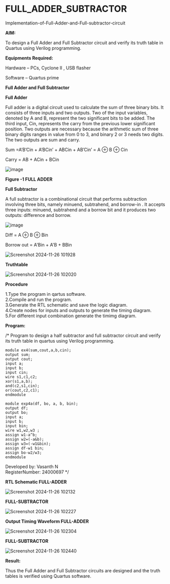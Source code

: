 # FULL_ADDER_SUBTRACTOR

Implementation-of-Full-Adder-and-Full-subtractor-circuit

**AIM:**

To design a Full Adder and Full Subtractor circuit and verify its truth table in Quartus using Verilog programming.

**Equipments Required:**

Hardware – PCs, Cyclone II , USB flasher

Software – Quartus prime

**Full Adder and Full Subtractor**

**Full Adder**

Full adder is a digital circuit used to calculate the sum of three binary bits. It consists of three inputs and two outputs. Two of the input variables, denoted by A and B, represent the two significant bits to be added. The third input, Cin, represents the carry from the previous lower significant position. Two outputs are necessary because the arithmetic sum of three binary digits ranges in value from 0 to 3, and binary 2 or 3 needs two digits. The two outputs are sum and carry.

Sum =A’B’Cin + A’BCin’ + ABCin + AB’Cin’ = A ⊕ B ⊕ Cin 

Carry = AB + ACin + BCin

![image](https://github.com/naavaneetha/FULL_ADDER_SUBTRACTOR/assets/154305477/0f30ba51-5ffb-4198-845f-18e054f675e7)

**Figure -1 FULL ADDER**

**Full Subtractor**

A full subtractor is a combinational circuit that performs subtraction involving three bits, namely minuend, subtrahend, and borrow-in . It accepts three inputs: minuend, subtrahend and a borrow bit and it produces two outputs: difference and borrow.

![image](https://github.com/naavaneetha/FULL_ADDER_SUBTRACTOR/assets/154305477/02b24f51-ab51-4304-9ad6-7b81ffc1ead5)

Diff = A ⊕ B ⊕ Bin 

Borrow out = A'Bin + A'B + BBin

![Screenshot 2024-11-26 101928](https://github.com/user-attachments/assets/a45cb19c-f5e7-40f7-b0d7-2dabaeaa3e13)


**Truthtable**

![Screenshot 2024-11-26 102020](https://github.com/user-attachments/assets/51d7dc16-a22e-455b-9166-ba6777d7ac20)


**Procedure**

1.Type the program in qartus software.     
2.Compile and run the program.    
3.Generate the RTL schematic and save the logic diagram.             
4.Create nodes for inputs and outputs to generate the timing diagram.       
5.For different input combination generate the timimg diagram.    

**Program:**

/* Program to design a half subtractor and full subtractor circuit and verify its truth table in quartus using Verilog programming.

    module ex4(sum,cout,a,b,cin);
    output sum;
    output cout;   
    input a;   
    input b;   
    input cin;  
    wire s1,c1,c2;   
    xor(s1,a,b);
    and(c2,s1,cin);     
    or(cout,c2,c1);   
    endmodule   
    
    module exp4a(df, bo, a, b, bin);   
    output df;     
    output bo;    
    input a;    
    input b;    
    input bin;    
    wire w1,w2,w3 ;     
    assign w1-a^b;    
    assign w2=(-a&b);    
    assign w3=(-w1&bin);     
    assign df-w1 bin;      
    assign bo-w2/w3;    
    endmodule    
    
Developed by: Vasanth N   
RegisterNumber: 24000697
*/

**RTL Schematic  FULL-ADDER**

![Screenshot 2024-11-26 102132](https://github.com/user-attachments/assets/5a590aa0-b5cd-4bb5-b8ee-8afad684c328)



**FULL-SUBTRACTOR**


![Screenshot 2024-11-26 102227](https://github.com/user-attachments/assets/e09a70aa-d702-4dec-a523-4ece78716f5b)


**Output Timing Waveform FULL-ADDER**

![Screenshot 2024-11-26 102304](https://github.com/user-attachments/assets/ccd50e65-945f-4fc5-82b7-5bb3b9f88a08)


**FULL-SUBTRACTOR**

![Screenshot 2024-11-26 102440](https://github.com/user-attachments/assets/5c617246-beb0-4bc4-a0a2-a94f8c00f364)


**Result:**

Thus the Full Adder and Full Subtractor circuits are designed and the truth tables is verified using Quartus software.



